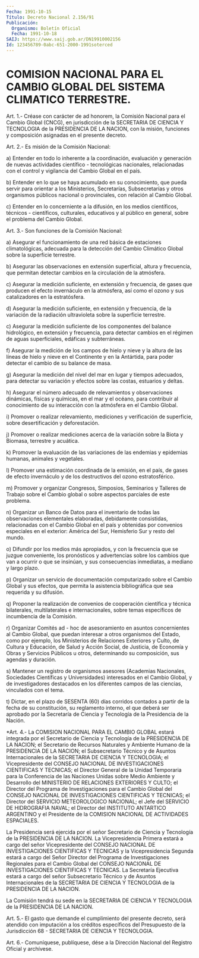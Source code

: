 ```yaml
---
Fecha: 1991-10-15
Título: Decreto Nacional 2.156/91
Publicación:
  Organismo: Boletín Oficial
  Fecha: 1991-10-18
SAIJ: https://www.saij.gob.ar/DN19910002156
Id: 123456789-0abc-651-2000-1991soterced
---
```

# COMISION NACIONAL PARA EL CAMBIO GLOBAL DEL SISTEMA CLIMATICO TERRESTRE.

<a id="1"></a>
Art.  1.-  Créase  con  carácter  de  ad  honorem, la Comisión Nacional  para  el  Cambio  Global  (CNCG), en jurisdicción  de  la SECRETARIA DE CIENCIA Y TECNOLOGIA de  la PRESIDENCIA DE LA NACION, con  la misión, funciones y composición asignadas  en  el  presente decreto.

<a id="2"></a>
Art. 2.- Es misión de la Comisión Nacional:

a)  Entender  en  todo lo inherente a la coordinación, evaluación y generación  de  nuevas    actividades   científico  -  tecnológicas nacionales, relacionadas con el control  y  vigilancia  del  Cambio Global en el país.

b)  Entender  en  lo  que se haya acumulado en su conocimiento, que pueda  servir  para  orientar    a  los  Ministerios,  Secretarías, Subsecretarías y otros organismos públicos nacional o provinciales, con relación al Cambio Global.

c)  Entender  en  lo  concerniente a la  difusión,  en  los  medios científicos, técnicos -  científicos,  culturales,  educativos y al público    en   general,  sobre  el  problema  del  Cambio  Global.

<a id="3"></a>
Art. 3.- Son funciones de la Comisión Nacional:

a)  Asegurar  el  funcionamiento  de  una  red básica de estaciones climatológicas,  adecuada  para la detección del  Cambio  Climático Global sobre la superficie terrestre.

b) Asegurar las observaciones  en  extensión  superficial, altura y frecuencia, que permitan detectar cambios en la  circulación  de la atmósfera.

c)  Asegurar la medición suficiente, en extensión y frecuencia,  de gases  que producen el efecto invernáculo en la atmósfera, así como el ozono y sus catalizadores en la estratósfera.

d) Asegurar  la  medición suficiente, en extensión y frecuencia, de la  variación de la  radiación  ultravioleta  sobre  la  superficie terrestre.

c) Asegurar  la  medición suficiente de los componentes del balance hidrológico, en extensión  y  frecuencia,  para detectar cambios en el régimen de aguas superficiales, edáficas  y  subterráneas.

f)  Asegurar la medición de los campos de hielo y nieve y la altura de las  líneas de hielo y nieve en el Continente y en la Antártida, para  poder  detectar  el  cambio  de  su  balance  de  masa.

g) Asegurar  la  medición  del  nivel  del  mar  en lugar y tiempos adecuados, para detectar su variación y efectos sobre  las  costas, estuarios y deltas.

h)  Asegurar  el  número  adecuado de relevamientos y observaciones dinámicas,  físicas  y químicas,  en  el  mar  y  el  océano,  para contribuir al conocimiento  de  su  interacción con la atmósfera en el Cambio Global.

i) Promover o realizar relevamiento,  mediciones  y verificación de superficie, sobre desertificación y deforestación.

j) Promover o realizar mediciones acerca de la variación  sobre  la Biota y Biomasa, terrestre y acuática.

k)  Promover  la  evaluación  de  las variaciones de las endemias y epidemias humanas, animales y vegetales.

l) Promover una estimación coordinada  de  la  emisión, en el país, de  gases  de  efecto invernáculo y de los destructivos  del  ozono estratosférico.

m)  Promover  y  organizar    Congresos,  Simposios,  Seminarios  y Talleres  de  Trabajo  sobre  el Cambio  global  o  sobre  aspectos parciales de este problema.

n) Organizar un Banco de Datos  para  el  inventario  de  todas las observaciones   elementales  elaboradas,  debidamente  consistidas, relacionadas con  el  Cambio  Global  en  el  país  y obtenidas por convenios  especiales  en el exterior: América del Sur,  Hemisferio Sur y resto del mundo.

o) Difundir por los medios  más apropiados, y con la frecuencia que se juzgue conveniente, los pronósticos  y  advertencias  sobre  los cambios  que  van  a ocurrir o que se insinúan, y sus consecuencias inmediatas, a mediano y largo plazo.

p) Organizar un servicio  de  documentación  computarizado sobre el Cambio Global y sus efectos, que permita la asistencia bibliográfica que sea requerida y su difusión.

q)  Proponer la realización de convenios de cooperación  científica y técnica  bilaterales,  multilaterales  e  internacionales,  sobre temas específicos de incumbencia de la Comisión.

r)   Organizar  Comités  ad  -  hoc  de  asesoramiento  en  asuntos concernientes  al  Cambio  Global,  que  puedan  interesar  a otros organismos  del  Estado,  como  por  ejemplo,  los  Ministerios  de Relaciones  Exteriores  y Culto, de Cultura y Educación, de Salud y Acción  Social,  de Justicia,  de  Economía  y  Obras  y  Servicios Públicos  u otros,  determinando  su  composición,  sus  agendas  y duración.

s)  Mantener    un   registro  de  organismos  asesores  (Academias Nacionales, Sociedades  Científicas y Universidades) interesados en el Cambio Global, y de investigadores  destacados en los diferentes campos de las ciencias, vinculados con el tema.

t)  Dictar, en el plazo de SESENTA (60) días  corridos  contados  a partir  de  la  fecha de su constitución, su reglamento interno, el que deberá ser aprobado  por  la Secretaría de Ciencia y Tecnología de la Presidencia de la Nación.

<a id="4"></a>
*Art.  4.-  La  COMISION NACIONAL PARA EL CAMBIO GLOBAL estará integrada  por  el  Secretario   de  Ciencia  y  Tecnología  de  la PRESIDENCIA DE LA NACION; el Secretario  de  Recursos  Naturales  y Ambiente  Humano  de  la PRESIDENCIA DE LA NACION; el Subsecretario Técnico y de Asuntos Internacionales  de la SECRETARIA DE CIENCIA Y TECNOLOGIA; el Vicepresidente del CONSEJO NACIONAL DE INVESTIGACIONES CIENTIFICAS Y TECNICAS;  el  Director General de la Unidad Temporaria para la Conferencia de las Naciones  Unidas sobre Medio    Ambiente    y  Desarrollo  del  MINISTERIO  DE  RELACIONES EXTERIORES Y CULTO; el  Director  del  Programa  de Investigaciones para  el  Cambio  Global  del  CONSEJO  NACIONAL DE INVESTIGACIONES CIENTIFICAS  Y  TECNICAS;  el  Director del SERVICIO  METEOROLOGICO NACIONAL; el Jefe del SERVICIO DE  HIDROGRAFIA  NAVAL;  el Director del  INSTITUTO  ANTARTICO  ARGENTINO y el Presidente de la COMISION NACIONAL DE ACTIVIDADES ESPACIALES.

La Presidencia será ejercida  por  el señor Secretario de Ciencia y Tecnología  de  la  PRESIDENCIA  DE LA NACION.  La  Vicepresidencia Primera  estará  a  cargo  del  señor  Vicepresidente  del  CONSEJO NACIONAL DE INVESTIGACIONES CIENTIFICAS Y TECNICAS y la Vicepresidencia  Segunda  estará  a cargo del  Señor  Director  del Programa de Investigaciones Regionales  para  el  Cambio Global del CONSEJO  NACIONAL  DE  INVESTIGACIONES  CIENTIFICAS Y TECNICAS.  La Secretaría  Ejecutiva  estará  a  cargo  del  señor   Subsecretario Técnico y de Asuntos Internacionales de la SECRETARIA  DE CIENCIA Y TECNOLOGIA de la PRESIDENCIA DE LA NACION.

La   Comisión  tendrá  su  sede  en  la  SECRETARIA  DE  CIENCIA  Y TECNOLOGIA de la PRESIDENCIA DE LA NACION.

<a id="5"></a>
Art.  5.-  El  gasto  que demande el cumplimiento del presente decreto, será atendido con imputación  a  los  créditos específicos del  Presupuesto de la Jurisdicción 68 - SECRETARIA  DE  CIENCIA  Y TECNOLOGIA.

<a id="6"></a>
Art. 6.- Comuníquese, publíquese, dése a la Dirección Nacional del Registro Oficial y archívese.